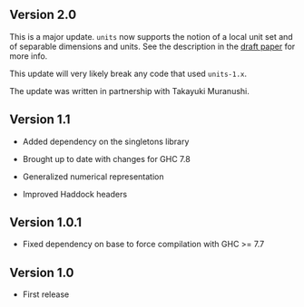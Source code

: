 Version 2.0
-----------

This is a major update. `units` now supports the notion of a local unit set
and of separable dimensions and units. See the description in the
[draft paper](http://www.cis.upenn.edu/~eir/papers/2014/units/units.pdf) for
more info.

This update will very likely break any code that used `units-1.x`.

The update was written in partnership with Takayuki Muranushi.

Version 1.1
-----------

* Added dependency on the singletons library

* Brought up to date with changes for GHC 7.8

* Generalized numerical representation

* Improved Haddock headers

Version 1.0.1
-------------

* Fixed dependency on base to force compilation with GHC >= 7.7

Version 1.0
-----------

 * First release
